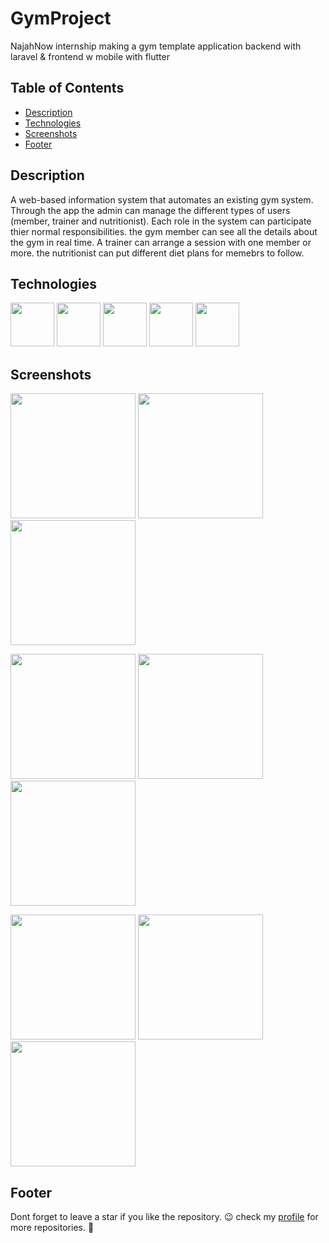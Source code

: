 # GymProject
NajahNow internship making a gym template application backend with laravel &amp; frontend w mobile with flutter 

## Table of Contents

* [Description](#description)
* [Technologies](#technologies)
* [Screenshots](#screenshots)
* [Footer](#footer)

## Description

A web-based information system that automates an existing gym system. Through the app the admin can manage the different types of users (member, trainer and nutritionist). Each role in the system can participate thier normal responsibilities. the gym member can see all the details about the gym in real time. A trainer can arrange a session with one member or more. the nutritionist can put different diet plans for memebrs to follow.

## Technologies

<img src="https://github.com/AdhamMagdyA/GymProject/blob/main/screenshots/icons/flutter.png" width="70px"> <img src="https://github.com/AdhamMagdyA/GymProject/blob/main/screenshots/icons/dart.png" width="70px"> <img src="https://github.com/AdhamMagdyA/GymProject/blob/main/screenshots/icons/laravel.png" width="70px"> <img src="https://github.com/AdhamMagdyA/GymProject/blob/main/screenshots/icons/php.png" width="70px"> <img src="https://github.com/AdhamMagdyA/GymProject/blob/main/screenshots/icons/postman.png" width="70px">


## Screenshots

<img src="https://github.com/AdhamMagdyA/GymProject/blob/main/screenshots/1.PNG" width="200px">  <img src="https://github.com/AdhamMagdyA/GymProject/blob/main/screenshots/2.PNG" width="200px">  <img src="https://github.com/AdhamMagdyA/GymProject/blob/main/screenshots/3.PNG" width="200px">

<img src="https://github.com/AdhamMagdyA/GymProject/blob/main/screenshots/4.PNG" width="200px">  <img src="https://github.com/AdhamMagdyA/GymProject/blob/main/screenshots/6.PNG" width="200px">  <img src="https://github.com/AdhamMagdyA/GymProject/blob/main/screenshots/5.PNG" width="200px"> 

<img src="https://github.com/AdhamMagdyA/GymProject/blob/main/screenshots/7.PNG" width="200px">  <img src="https://github.com/AdhamMagdyA/GymProject/blob/main/screenshots/8.PNG" width="200px">  <img src="https://github.com/AdhamMagdyA/GymProject/blob/main/screenshots/9.PNG" width="200px">



## Footer
Dont forget to leave a star if you like the repository. 😉
check my [profile](https://github.com/AdhamMagdyA) for more repositories. 🤩
